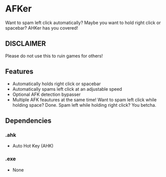 # AFKer
Want to spam left click automatically? Maybe you want to hold right click or spacebar? AHKer has you covered!

## DISCLAIMER
Please do not use this to ruin games for others!

## Features
+ Automatically holds right click or spacebar
+ Automatically spams left click at an adjustable speed
+ Optional AFK detection bypasser
+ Multiple AFK feautures at the same time! Want to spam left click while holding space? Done. Spam left while holding right click? You betcha.

## Dependencies
### .ahk
+ Auto Hot Key (AHK)
### .exe
+ None
